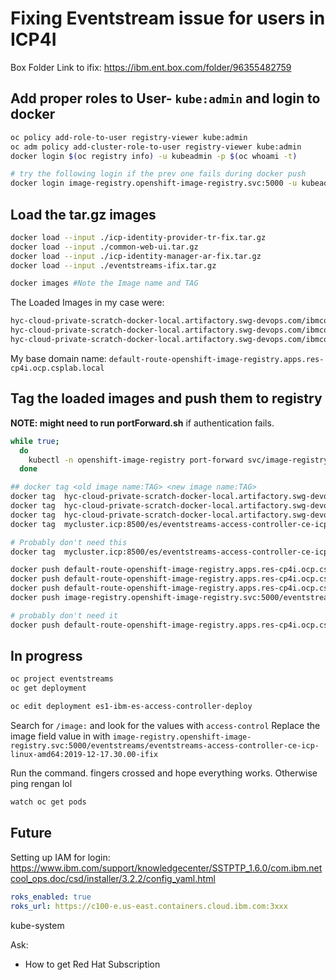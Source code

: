 # Fixing Eventstream issue for users in ICP4I

Box Folder Link to ifix: <https://ibm.ent.box.com/folder/96355482759>

## Add proper roles to User- `kube:admin` and login to docker

```bash
oc policy add-role-to-user registry-viewer kube:admin
oc adm policy add-cluster-role-to-user registry-viewer kube:admin
docker login $(oc registry info) -u kubeadmin -p $(oc whoami -t)

# try the following login if the prev one fails during docker push
docker login image-registry.openshift-image-registry.svc:5000 -u kubeadmin -p $(oc whoami -t)
```

## Load the tar.gz images

```Bash
docker load --input ./icp-identity-provider-tr-fix.tar.gz
docker load --input ./common-web-ui.tar.gz
docker load --input ./icp-identity-manager-ar-fix.tar.gz
docker load --input ./eventstreams-ifix.tar.gz

docker images #Note the Image name and TAG
```

The Loaded Images in my case were:

```bash
hyc-cloud-private-scratch-docker-local.artifactory.swg-devops.com/ibmcom/icp-identity-provider-amd64:727dfef
hyc-cloud-private-scratch-docker-local.artifactory.swg-devops.com/ibmcom/common-web-ui-amd64:1.1.0-e3cb15
hyc-cloud-private-scratch-docker-local.artifactory.swg-devops.com/ibmcom/icp-identity-manager-amd64:d11b984
```

My base domain name: `default-route-openshift-image-registry.apps.res-cp4i.ocp.csplab.local`

## Tag the loaded images and push them to registry

**NOTE: might need to run portForward.sh** if authentication fails.

```bash
while true;
  do
    kubectl -n openshift-image-registry port-forward svc/image-registry 5000:5000;
  done
```

```bash
## docker tag <old image name:TAG> <new image name:TAG>
docker tag  hyc-cloud-private-scratch-docker-local.artifactory.swg-devops.com/ibmcom/icp-identity-provider-amd64:727dfef  default-route-openshift-image-registry.apps.res-cp4i.ocp.csplab.local/kube-system/icp-identity-provider-amd64:727dfef
docker tag  hyc-cloud-private-scratch-docker-local.artifactory.swg-devops.com/ibmcom/common-web-ui-amd64:1.1.0-e3cb15     default-route-openshift-image-registry.apps.res-cp4i.ocp.csplab.local/kube-system/common-web-ui-amd64:1.1.0-e3cb15
docker tag  hyc-cloud-private-scratch-docker-local.artifactory.swg-devops.com/ibmcom/icp-identity-manager-amd64:d11b984   default-route-openshift-image-registry.apps.res-cp4i.ocp.csplab.local/kube-system/icp-identity-manager-amd64:d11b984
docker tag  mycluster.icp:8500/es/eventstreams-access-controller-ce-icp-linux-amd64:2019-12-17.30.00-ifix                 image-registry.openshift-image-registry.svc:5000/eventstreams/eventstreams-access-controller-ce-icp-linux-amd64:2019-12-17.30.00-ifix

# Probably don't need this
docker tag  mycluster.icp:8500/es/eventstreams-access-controller-ce-icp-linux-amd64:2019-12-17.30.00-ifix                 default-route-openshift-image-registry.apps.res-cp4i.ocp.csplab.local/eventstreams/eventstreams-access-controller-ce-icp-linux-amd64:2019-12-17.30.00-ifix

docker push default-route-openshift-image-registry.apps.res-cp4i.ocp.csplab.local/kube-system/icp-identity-provider-amd64:727dfef
docker push default-route-openshift-image-registry.apps.res-cp4i.ocp.csplab.local/kube-system/common-web-ui-amd64:1.1.0-e3cb15
docker push default-route-openshift-image-registry.apps.res-cp4i.ocp.csplab.local/kube-system/icp-identity-manager-amd64:d11b984
docker push image-registry.openshift-image-registry.svc:5000/eventstreams/eventstreams-access-controller-ce-icp-linux-amd64:2019-12-17.30.00-ifix

# probably don't need it
docker push default-route-openshift-image-registry.apps.res-cp4i.ocp.csplab.local/eventstreams/eventstreams-access-controller-ce-icp-linux-amd64:2019-12-17.30.00-ifix
```

## In progress

```bash
oc project eventstreams
oc get deployment
```

```bash
oc edit deployment es1-ibm-es-access-controller-deploy
```

Search for `/image:` and look for the values with `access-control`
Replace the image field value in with `image-registry.openshift-image-registry.svc:5000/eventstreams/eventstreams-access-controller-ce-icp-linux-amd64:2019-12-17.30.00-ifix`

Run the command. fingers crossed and hope everything works. Otherwise ping rengan lol

```bash
watch oc get pods
```

## Future

Setting up IAM for login: <https://www.ibm.com/support/knowledgecenter/SSTPTP_1.6.0/com.ibm.netcool_ops.doc/csd/installer/3.2.2/config_yaml.html>

```yml
roks_enabled: true
roks_url: https://c100-e.us-east.containers.cloud.ibm.com:3xxx
```

kube-system

Ask:

* How to get Red Hat Subscription
